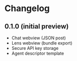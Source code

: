 # Changelog

## 0.1.0 (initial preview)
* Chat webview (JSON post)
* Lens webview (bundle export)
* Secure API key storage
* Agent descriptor template
